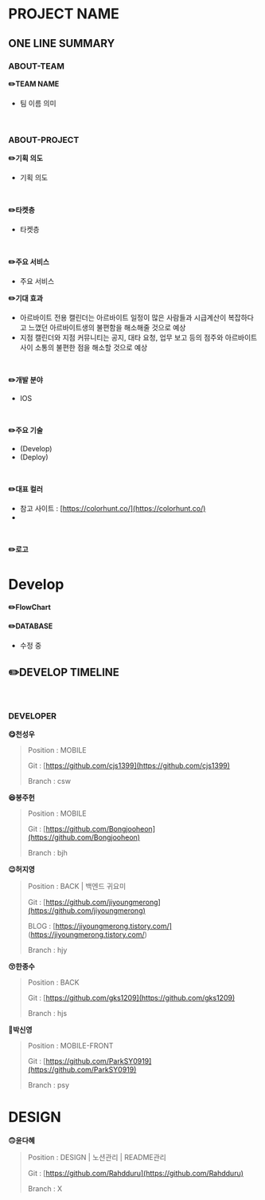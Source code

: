 # PROJECT NAME

## ONE LINE SUMMARY

### ABOUT-TEAM
**✏️TEAM NAME**
- 팀 이름 의미
<br>

### ABOUT-PROJECT

**✏️기획 의도**
- 기획 의도
<br>

**✏️타켓층**
- 타켓층
<br>

**✏️주요 서비스**
- 주요 서비스

**✏️기대 효과**
- 아르바이트 전용 캘린더는 아르바이트 일정이 많은 사람들과 시급계산이 복잡하다고 느꼈던 아르바이트생의 불편함을 해소해줄 것으로 예상
- 지점 캘린더와 지점 커뮤니티는 공지, 대타 요청, 업무 보고 등의 점주와 아르바이트 사이 소통의 불편한 점을 해소할 것으로 예상
<br>

**✏️개발 분야**
- IOS
<br>

**✏️주요 기술**
- (Develop)
- (Deploy)
<br>

**✏️대표 컬러**
- 참고 사이트 : [https://colorhunt.co/](https://colorhunt.co/)
- 

<br>

**✏️로고**


# Develop

**✏️FlowChart**


**✏️DATABASE**
- 수정 중

**✏️DEVELOP TIMELINE**
- 
<br>

### DEVELOPER

**😋천성우**

> Position : MOBILE
> 
> Git : [https://github.com/cjs1399](https://github.com/cjs1399)
> 
> Branch : csw

**😆봉주헌**

> Position : MOBILE
> 
> Git : [https://github.com/Bongjooheon](https://github.com/Bongjooheon)
> 
> Branch : bjh

**😉허지영**

> Position : BACK | 백엔드 귀요미
> 
> Git : [https://github.com/jiyoungmerong](https://github.com/jiyoungmerong)
>
> BLOG : [https://jiyoungmerong.tistory.com/] (https://jiyoungmerong.tistory.com/)
> 
> Branch : hjy

**😚한종수**

> Position : BACK
> 
> Git : [https://github.com/gks1209](https://github.com/gks1209)
> 
> Branch : hjs

**🤢박신영**

> Position : MOBILE-FRONT
> 
> Git : [https://github.com/ParkSY0919](https://github.com/ParkSY0919)
> 
> Branch : psy

# DESIGN

**🙃윤다혜**

> Position : DESIGN | 노션관리 | README관리
> 
> Git : [https://github.com/Rahdduru](https://github.com/Rahdduru)
> 
> Branch : X
